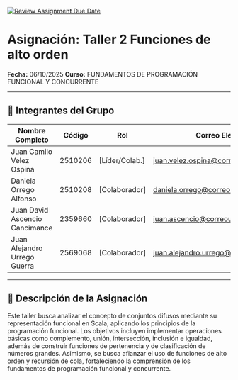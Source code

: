 [![Review Assignment Due Date](https://classroom.github.com/assets/deadline-readme-button-22041afd0340ce965d47ae6ef1cefeee28c7c493a6346c4f15d667ab976d596c.svg)](https://classroom.github.com/a/lEw1Qm1j)
# Asignación: Taller 2 Funciones de alto orden
**Fecha:** 06/10/2025
**Curso:** FUNDAMENTOS DE PROGRAMACIÓN FUNCIONAL Y CONCURRENTE

---

## 👥 Integrantes del Grupo

| Nombre Completo                | Código  | Rol            | Correo Electrónico                          |
|--------------------------------|---------| -------------- |---------------------------------------------|
| Juan Camilo Velez Ospina       | 2510206 | [Líder/Colab.] | juan.velez.ospina@correounivalle.edu.co     |
| Daniela Orrego Alfonso         | 2510208 | [Colaborador]  | daniela.orrego@correounivalle.edu.co        |
| Juan David Ascencio Cancimance | 2359660 | [Colaborador]  | juan.ascencio@correounivalle.edu.co         |
| Juan Alejandro Urrego Guerra   | 2569068 | [Colaborador]  | juan.alejandro.urrego@correounivalle.edu.co |

---

## 📌 Descripción de la Asignación

Este taller busca analizar el concepto de conjuntos difusos mediante su representación funcional en Scala, aplicando los principios de la programación funcional. Los objetivos incluyen implementar operaciones básicas como complemento, unión, intersección, inclusión e igualdad, además de construir funciones de pertenencia y de clasificación de números grandes. Asimismo, se busca afianzar el uso de funciones de alto orden y recursión de cola, fortaleciendo la comprensión de los fundamentos de programación funcional y concurrente.